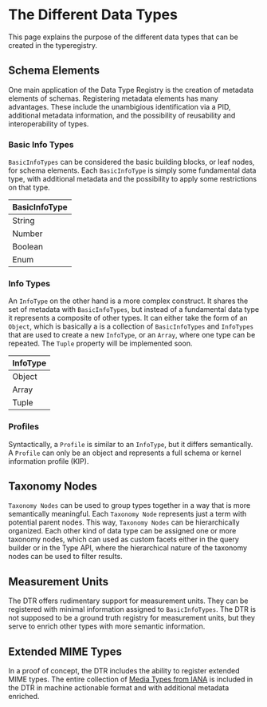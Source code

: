 # The Different Data Types

This page explains the purpose of the different data types that can be created in the typeregistry.

## Schema Elements

One main application of the Data Type Registry is the creation of metadata elements of schemas. Registering metadata elements has many 
advantages. These include the unambigious identification via a PID, additional metadata information, and the possibility of reusability and
interoperability of types.

### Basic Info Types
 `BasicInfoTypes` can be considered the basic building blocks, or leaf nodes,  for schema elements. Each `BasicInfoType` is simply
some fundamental data type, with additional metadata and the possibility to apply some restrictions on that type. 

<center>

| BasicInfoType |
|---------------|
| String        | 
| Number        | 
| Boolean       | 
| Enum          | 

</center>

### Info Types

An `InfoType` on the other 
hand is a more complex construct. It shares the set of metadata with `BasicInfoTypes`, but instead of a fundamental data type it represents a 
composite of other types. It can either take the form of an `Object`, which is basically a is a collection of `BasicInfoTypes` and `InfoTypes` that are used to create a new `InfoType`, or an `Array`, where one type can be repeated. The `Tuple` property will be implemented soon.

<center>

| InfoType |
|----------|
| Object   |
| Array    |
| Tuple    |

</center>

### Profiles

Syntactically, a `Profile` is similar to an `InfoType`, but it differs semantically. A `Profile` can only be an object and represents a full schema or kernel information profile (KIP).   

## Taxonomy Nodes

`Taxonomy Nodes` can be used to group types together in a way that is more semantically meaningful. Each `Taxonomy Node` represents just a term with potential parent nodes. This way, `Taxonomy Nodes` can be hierarchically organized. Each other kind of data type can be assigned one or more taxonomy nodes, which can used as custom facets either in the query builder or in the Type API, where the hierarchical nature of the taxonomy nodes can be used to filter results.

## Measurement Units

The DTR offers rudimentary support for measurement units. They can be registered with minimal information assigned to `BasicInfoTypes`. The DTR is not supposed to be a ground truth registry for measurement units, but they serve to enrich other types with more semantic information.

## Extended MIME Types

In a proof of concept, the DTR includes the ability to register extended MIME types. The entire collection of [Media Types from IANA](https://www.iana.org/assignments/media-types/media-types.xhtml) is included in the DTR in machine actionable format and with additional metadata enriched.